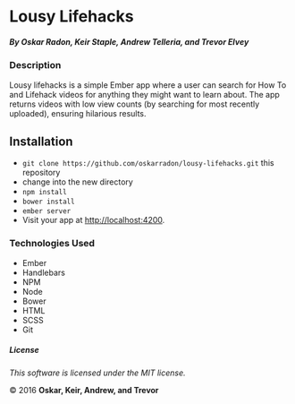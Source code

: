 # Lousy Lifehacks

##### By Oskar Radon, Keir Staple, Andrew Telleria, and Trevor Elvey

### Description

Lousy lifehacks is a simple Ember app where a user can search for How To and Lifehack videos for anything they might want to learn about. The app returns videos with low view counts (by searching for most recently uploaded), ensuring hilarious results.

## Installation

* `git clone https://github.com/oskarradon/lousy-lifehacks.git` this repository
*   change into the new directory
* `npm install`
* `bower install`
* `ember server`
* Visit your app at [http://localhost:4200](http://localhost:4200).

### Technologies Used

* Ember
* Handlebars
* NPM
* Node
* Bower
* HTML
* SCSS
* Git

##### License

*This software is licensed under the MIT license.*

&copy; 2016 **Oskar, Keir, Andrew, and Trevor**
